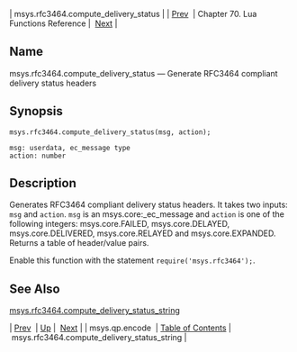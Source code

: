 | msys.rfc3464.compute_delivery_status |
| [Prev](lua.ref.msys.qp.encode)  | Chapter 70. Lua Functions Reference |  [Next](lua.ref.msys.rfc3464.compute_delivery_status_string) |

<a name="lua.ref.msys.rfc3464.compute_delivery_status"></a>
## Name

msys.rfc3464.compute_delivery_status — Generate RFC3464 compliant delivery status headers

<a name="idp18367696"></a>
## Synopsis

`msys.rfc3464.compute_delivery_status(msg, action);`

```
msg: userdata, ec_message type
action: number
```
<a name="idp18370736"></a>
## Description

Generates RFC3464 compliant delivery status headers. It takes two inputs: `msg` and `action`. `msg` is an msys.core:_ec_message and `action` is one of the following integers: msys.core.FAILED, msys.core.DELAYED, msys.core.DELIVERED, msys.core.RELAYED and msys.core.EXPANDED. Returns a table of header/value pairs.

Enable this function with the statement `require('msys.rfc3464');`.

<a name="idp18375584"></a>
## See Also

[msys.rfc3464.compute_delivery_status_string](lua.ref.msys.rfc3464.compute_delivery_status_string "msys.rfc3464.compute_delivery_status_string")

| [Prev](lua.ref.msys.qp.encode)  | [Up](lua.function.details) |  [Next](lua.ref.msys.rfc3464.compute_delivery_status_string) |
| msys.qp.encode  | [Table of Contents](index) |  msys.rfc3464.compute_delivery_status_string |

